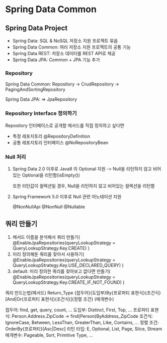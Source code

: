 # Spring Data Common

## Spring Data Project

- Spring Data: SQL & NoSQL 저장소 지원 프로젝트 묶음
- Spring Data Common: 여러 저장소 지원 프로젝트의 공통 기능
- Spring Data REST: 저장소 데이터를 REST API로 제공
- Spring Data JPA: Common + JPA 기능 추가

### Repository
Spring Data Common:
Repository -> CrudRepository -> PagingAndSortingRepository

Spring Data JPA: 
=> JpaRepository

### Repository Interface 정의하기
Repository 인터페이스로 공개할 메서드를 직접 정의하고 싶다면

- 특정 레포지토리 @RepositoryDefinition
- 공통 레포지토리 인터페이스 @NoRepositoryBean

### Null 처리
1. Spring Data 2.0 이후로 Java8 의 Optional 지원
-> Null을 리턴하지 않고 비어있는 Optional을 리턴함(isEmpty())

    또한 리턴값이 컬렉션일 경우, Null을 리턴하지 않고 비어있는 컬렉션을 리턴함

2. Spring Framework 5.0 이후로 Null 관련 어노테이션 지원
    
    @NonNullApi
    @NonNull
    @Nullable
    
## 쿼리 만들기
1. 메서드 이름을 분석해서 쿼리 만들기( @EnableJpaRepositories(queryLookupStrategy = QueryLookupStrategy.Key.CREATE) )
2. 미리 정의해둔 쿼리를 찾아서 사용하기( @EnableJpaRepositories(queryLookupStrategy = QueryLookupStrategy.Key.USE_DECLARED_QUERY) )
3. default: 미리 정의한 쿼리를 찾아보고 없다면 만들기( @EnableJpaRepositories(queryLookupStrategy = QueryLookupStrategy.Key.CREATE_IF_NOT_FOUND) )

쿼리 만드는법(메서드)
Return_Type {접두어}{도입부}By{프로퍼티 표현식}{조건식}[And|Or{프로퍼티 표현식}(조건식)]{정렬 조건} (매개변수)

접두어: find, get, query, count, ...
도입부: Distinct, First, Top, ...
프로퍼티 표현식: Person.Address.ZipCode -> find(Person)ByAddress_ZipCode
조건식: IgnoreCase, Between, LessThan, GreaterThan, Like, Contains, ...
정렬 조건: OrderBy{프로퍼티}[Asc|Desc]
리턴 타입: E, Optional<E>, List<E>, Page<E>, Slice<E>, Stream<E>
매개변수: Pageable, Sort, Primitive Type, ...  

